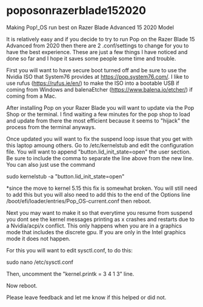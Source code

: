 # poposonrazerblade152020
Making Pop!_OS run best on Razer Blade Advanced 15 2020 Model

It is relatively easy and if you decide to try to run Pop on the Razer Blade 15 Advanced from 2020 then there are 2 .conf/settings to change for you to have the best experience. These are just a few things I have noticed and done so far and I hope it saves some people some time and trouble. 

First you will want to have secure boot turned off and be sure to use the Nvidia ISO that System76 provides at https://pop.system76.com/.
I like to use rufus (https://rufus.ie/en/) to make the ISO into a bootable USB if coming from Windows and balenaEtcher (https://www.balena.io/etcher/) if coming from a Mac.

After installing Pop on your Razer Blade you will want to update via the Pop Shop or the terminal. I find waiting a few minutes for the pop shop to load and update from there the most efficient because it seems to "hijack" the process from the terminal anyways.

Once updated you will want to fix the suspend loop issue that you get with this laptop amoung others.
Go to /etc/kernelstub and edit the configuration file. You will want to append "button.lid_init_state=open" the user section. Be sure to include the comma to separate the line above from the new line.
You can also just use the command

sudo kernelstub -a "button.lid_init_state=open"

*since the move to kernel 5.15 this fix is somewhat broken. You will still need to add this but you will also need to add this to the end of the Options line /boot/efi/loader/entries/Pop_OS-current.conf then reboot.

Next you may want to make it so that everytime you resume from suspend you dont see the kernel messages printing as x crashes and restarts due to a Nvidia/acpi/x conflict. This only happens when you are in a graphics mode that includes the discrete gpu. If you are only in the Intel graphics mode it does not happen.

For this you will want to edit sysctl.conf, to do this:

sudo nano /etc/sysctl.conf

Then, uncomment the "kernel.printk = 3 4 1 3" line.

Now reboot.

Please leave feedback and let me know if this helped or did not.
